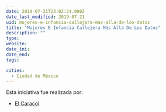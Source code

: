 ```yaml
---
date: 2019-07-21T23:02:24.000Z
date_last_modified: 2019-07-21
uid: mujeres-e-infancia-callejera-mas-alla-de-los-datos
title: "Mujeres E Infancia Callejera Más Allá De Los Datos"
description: ""
type: 
website: 
date_ini: 
date_end: 
tags:

cities: 
  - Ciudad de México
---
```


Esta iniciativa fue realizada por:

- [El Caracol](/i/el-caracol.html)
